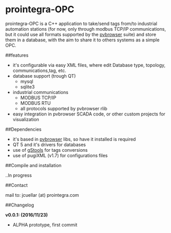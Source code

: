 prointegra-OPC
========

prointegra-OPC is a C++ application to take/send tags from/to industrial automation stations (for now, only through modbus TCP/IP communications, but it could use all formats supported by the [pvbrowser](http://pvbrowser.de) suite) and store them in a database, with the aim to share it to others systems as a simple OPC.

##features

+ it's configurable via easy XML files, where edit Database type, topology, communications,tag, etc.
+ database support (trough QT)
    - mysql
    - sqlite3
+ industrial communications
    - MODBUS TCP/IP
    - MODBUS RTU
    - all protocols supported by pvbrowser rlib
+ easy integration in pvbrowser SCADA code, or other custom projects for visualization

##Dependencies

+ it's based in [pvbrowser](http://pvbrowser.de) libs, so have it installed is required
+ QT 5 and it's drivers for databases
+ use of [gStools](https://github.com/gentooza/gStools) for tags conversions
+ use of pugiXML (v1.7) for configurations files

##Compile and installation

..In progress

##Contact

mail to: jcuellar (at) prointegra.com


##Changelog

**v0.0.1: (2016/11/23)**
* ALPHA prototype, first commit

